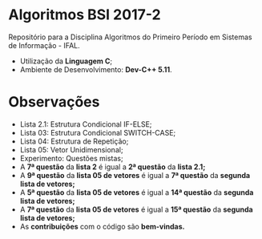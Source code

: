﻿# **Algoritmos BSI 2017-2**


Repositório para a Disciplina Algoritmos do Primeiro Período em Sistemas de Informação - IFAL.


* Utilização da **Linguagem C**;
* Ambiente de Desenvolvimento: **Dev-C++ 5.11**.

# **Observações**

* Lista 2.1: Estrutura Condicional IF-ELSE;
* Lista 03: Estrutura Condicional SWITCH-CASE;
* Lista 04: Estrutura de Repetição;
* Lista 05: Vetor Unidimensional;
* Experimento: Questões mistas;
* A **7ª questão** da **lista 2** é igual a **2ª questão** da **lista 2.1;**
* A **9ª questão** da **lista 05 de vetores** é igual a **7ª questão** da **segunda lista de vetores;**
* A **5ª questão** da **lista 05 de vetores** é igual a **14ª questão** da **segunda lista de vetores;**
* A **7ª questão** da **lista 05 de vetores** é igual a **15ª questão** da **segunda lista de vetores;**
* As **contribuições** com o código são **bem-vindas.**